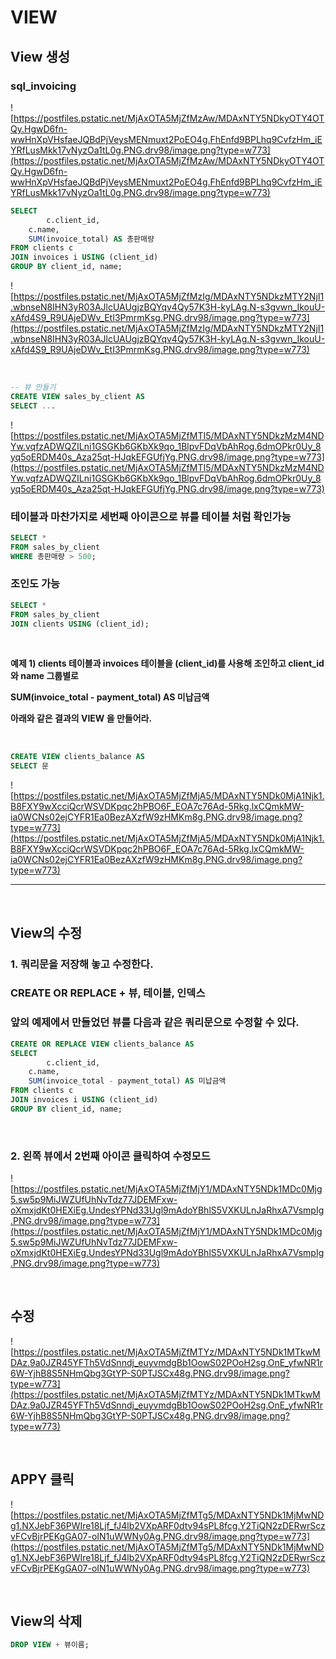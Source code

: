 # VIEW

## View 생성

### **sql_invoicing**

![https://postfiles.pstatic.net/MjAxOTA5MjZfMzAw/MDAxNTY5NDkyOTY4OTQy.HgwD6fn-wwHnXpVHsfaeJQBdPjVeysMENmuxt2PoEO4g.FhEnfd9BPLhq9CvfzHm_iEYRfLusMkk17vNyzOa1tL0g.PNG.drv98/image.png?type=w773](https://postfiles.pstatic.net/MjAxOTA5MjZfMzAw/MDAxNTY5NDkyOTY4OTQy.HgwD6fn-wwHnXpVHsfaeJQBdPjVeysMENmuxt2PoEO4g.FhEnfd9BPLhq9CvfzHm_iEYRfLusMkk17vNyzOa1tL0g.PNG.drv98/image.png?type=w773)

```sql
SELECT 
		c.client_id,
    c.name,
    SUM(invoice_total) AS 총판매량
FROM clients c
JOIN invoices i USING (client_id)
GROUP BY client_id, name;
```

![https://postfiles.pstatic.net/MjAxOTA5MjZfMzIg/MDAxNTY5NDkzMTY2NjI1.wbnseN8IHN3yR03AJlcUAUgjzBQYqv4Qy57K3H-kyLAg.N-s3gvwn_IkouU-xAfd4S9_R9UAjeDWv_EtI3PmrmKsg.PNG.drv98/image.png?type=w773](https://postfiles.pstatic.net/MjAxOTA5MjZfMzIg/MDAxNTY5NDkzMTY2NjI1.wbnseN8IHN3yR03AJlcUAUgjzBQYqv4Qy57K3H-kyLAg.N-s3gvwn_IkouU-xAfd4S9_R9UAjeDWv_EtI3PmrmKsg.PNG.drv98/image.png?type=w773)

<br>

```sql
-- 뷰 만들기
CREATE VIEW sales_by_client AS
SELECT ...
```

![https://postfiles.pstatic.net/MjAxOTA5MjZfMTI5/MDAxNTY5NDkzMzM4NDYw.vqfzADWQZILni1GSGKb6GKbXk9qo_1BlpvFDqVbAhRog.6dmOPkr0Uy_8yq5oERDM40s_Aza25qt-HJqkEFGUfjYg.PNG.drv98/image.png?type=w773](https://postfiles.pstatic.net/MjAxOTA5MjZfMTI5/MDAxNTY5NDkzMzM4NDYw.vqfzADWQZILni1GSGKb6GKbXk9qo_1BlpvFDqVbAhRog.6dmOPkr0Uy_8yq5oERDM40s_Aza25qt-HJqkEFGUfjYg.PNG.drv98/image.png?type=w773)

### **테이블과 마찬가지로 세번째 아이콘으로 뷰를 테이블 처럼 확인가능**

```sql
SELECT *
FROM sales_by_client
WHERE 총판매량 > 500;
```

### **조인도 가능**

```sql
SELECT *
FROM sales_by_client
JOIN clients USING (client_id);
```

<br>

**예제 1) clients 테이블과 invoices 테이블을 (client_id)를 사용해 조인하고 client_id와 name 그룹별로** 

**SUM(invoice_total - payment_total) AS 미납금액**

**아래와 같은 결과의 VIEW 을 만들어라.**

<br>

```sql
CREATE VIEW clients_balance AS
SELECT 문
```

![https://postfiles.pstatic.net/MjAxOTA5MjZfMjA5/MDAxNTY5NDk0MjA1Njk1.B8FXY9wXcciQcrWSVDKpqc2hPBO6F_EOA7c76Ad-5Rkg.lxCQmkMW-ia0WCNs02ejCYFR1Ea0BezAXzfW9zHMKm8g.PNG.drv98/image.png?type=w773](https://postfiles.pstatic.net/MjAxOTA5MjZfMjA5/MDAxNTY5NDk0MjA1Njk1.B8FXY9wXcciQcrWSVDKpqc2hPBO6F_EOA7c76Ad-5Rkg.lxCQmkMW-ia0WCNs02ejCYFR1Ea0BezAXzfW9zHMKm8g.PNG.drv98/image.png?type=w773)

---

<br>

## View의 수정


### **1. 쿼리문을 저장해 놓고 수정한다.**

### **CREATE OR REPLACE + 뷰, 테이블, 인덱스**

### **앞의 예제에서 만들었던 뷰를 다음과 같은 쿼리문으로 수정할 수 있다.**

```sql
CREATE OR REPLACE VIEW clients_balance AS
SELECT 
		c.client_id,
    c.name,
    SUM(invoice_total - payment_total) AS 미납금액
FROM clients c
JOIN invoices i USING (client_id)
GROUP BY client_id, name;
```

<br>

### **2. 왼쪽 뷰에서 2번째 아이콘 클릭하여 수정모드**

![https://postfiles.pstatic.net/MjAxOTA5MjZfMjY1/MDAxNTY5NDk1MDc0Mjg5.sw5p9MiJWZUfUhNvTdz77JDEMFxw-oXmxjdKt0HEXiEg.UndesYPNd33Ugl9mAdoYBhlS5VXKULnJaRhxA7VsmpIg.PNG.drv98/image.png?type=w773](https://postfiles.pstatic.net/MjAxOTA5MjZfMjY1/MDAxNTY5NDk1MDc0Mjg5.sw5p9MiJWZUfUhNvTdz77JDEMFxw-oXmxjdKt0HEXiEg.UndesYPNd33Ugl9mAdoYBhlS5VXKULnJaRhxA7VsmpIg.PNG.drv98/image.png?type=w773)

<br>

## **수정**

![https://postfiles.pstatic.net/MjAxOTA5MjZfMTYz/MDAxNTY5NDk1MTkwMDAz.9a0JZR45YFTh5VdSnndj_euyvmdgBb1OowS02POoH2sg.OnE_yfwNR1r6W-YjhB8S5NHmQbg3GtYP-S0PTJSCx48g.PNG.drv98/image.png?type=w773](https://postfiles.pstatic.net/MjAxOTA5MjZfMTYz/MDAxNTY5NDk1MTkwMDAz.9a0JZR45YFTh5VdSnndj_euyvmdgBb1OowS02POoH2sg.OnE_yfwNR1r6W-YjhB8S5NHmQbg3GtYP-S0PTJSCx48g.PNG.drv98/image.png?type=w773)

<br>

## **APPY 클릭**


![https://postfiles.pstatic.net/MjAxOTA5MjZfMTg5/MDAxNTY5NDk1MjMwNDg1.NXJebF36PWIre18Ljf_fJ4lb2VXpARF0dtv94sPL8fcg.Y2TiQN2zDERwrSczvFCvBjrPEKgGA07-oIN1uWWNy0Ag.PNG.drv98/image.png?type=w773](https://postfiles.pstatic.net/MjAxOTA5MjZfMTg5/MDAxNTY5NDk1MjMwNDg1.NXJebF36PWIre18Ljf_fJ4lb2VXpARF0dtv94sPL8fcg.Y2TiQN2zDERwrSczvFCvBjrPEKgGA07-oIN1uWWNy0Ag.PNG.drv98/image.png?type=w773)

<br>

## View의 삭제
```sql
DROP VIEW + 뷰이름;
```
